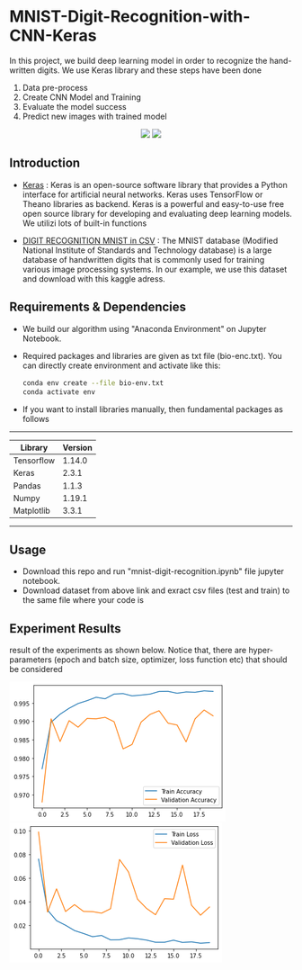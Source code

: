 # MNIST-Digit-Recognition-with-CNN-Keras
 In this project, we build deep learning model in order to recognize the hand-written digits. We use Keras library and these steps have been done
 1. Data pre-process
 2. Create CNN Model and Training
 3. Evaluate the model success
 4. Predict new images with trained model
 
<div align="center">
  <img src="https://www.karabayyazilim.com/uploads/blogs/keras-nedir-2020-02-08-225241/keras-nedir-2020-02-08-225241-0.jpg" width="400">
  <img src="https://upload.wikimedia.org/wikipedia/commons/thumb/2/27/MnistExamples.png/320px-MnistExamples.png" width="350">
</div>

## Introduction

* [Keras](https://keras.io/getting_started/) : Keras is an open-source software library that provides a Python interface for artificial neural networks. Keras uses TensorFlow or Theano libraries as backend. Keras is a powerful and easy-to-use free open source library for developing and evaluating deep learning models. We utilizi lots of built-in functions

* [DIGIT RECOGNITION MNIST in CSV](https://www.kaggle.com/oddrationale/mnist-in-csv) : The MNIST database (Modified National Institute of Standards and Technology database) is a large database of handwritten digits that is commonly used for training various image processing systems. In our example, we use this dataset and download with this kaggle adress.

## Requirements & Dependencies
* We build our algorithm using "Anaconda Environment" on Jupyter Notebook.
* Required packages and libraries are given as txt file (bio-enc.txt). You can directly create environment and activate like this:
  
  ```bash
  conda env create --file bio-env.txt
  conda activate env
  ```
 * If you want to install libraries manually, then fundamental packages as follows
 -----------------------------
| Library     |  Version      |
|-------------|-------------  |
|   Tensorflow    |   1.14.0           |
|   Keras         |   2.3.1          |
|   Pandas        |   1.1.3          |
|   Numpy         |   1.19.1            |
|   Matplotlib    |   3.3.1          |
-----------------------------

## Usage
* Download this repo and run "mnist-digit-recognition.ipynb" file jupyter notebook.
* Download dataset from above link and exract csv files (test and train) to the same file where your code is

## Experiment Results
result of the experiments as shown below. Notice that, there are hyper-parameters (epoch and batch size, optimizer, loss function etc) that should be considered

![res1](accuracy-graph.png) 
![res2](loss-graph.png)
